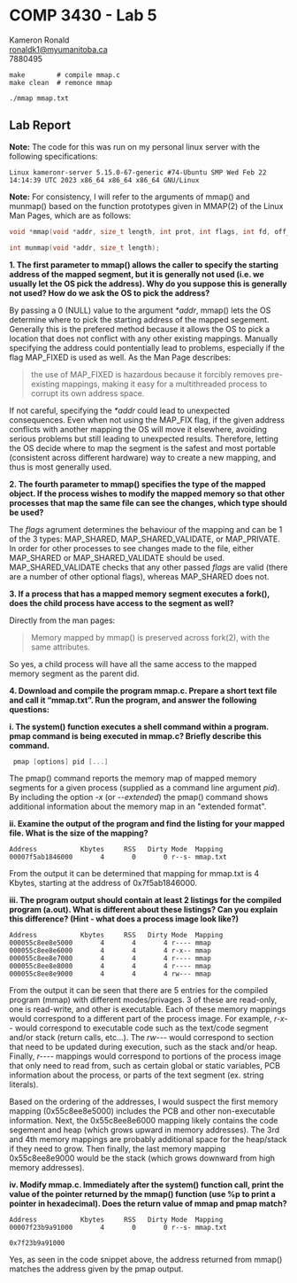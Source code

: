 # COMP 3430 - Lab 5

Kameron Ronald  
ronaldk1@myumanitoba.ca  
7880495  

```shell
make        # compile mmap.c
make clean  # remonce mmap

./mmap mmap.txt
```

## Lab Report

**Note:** The code for this was run on my personal linux server with the following specifications:

```
Linux kameronr-server 5.15.0-67-generic #74-Ubuntu SMP Wed Feb 22 14:14:39 UTC 2023 x86_64 x86_64 x86_64 GNU/Linux
```

**Note:** For consistency, I will refer to the arguments of mmap() and munmap() based on the function prototypes given in MMAP(2) of the Linux Man Pages, which are as follows:

```c
void *mmap(void *addr, size_t length, int prot, int flags, int fd, off_t offset);

int munmap(void *addr, size_t length);
```

**1. The first parameter to mmap() allows the caller to specify the starting address of the mapped segment, but it is generally not used (i.e. we usually let the OS pick the address). Why do you suppose this is generally not used? How do we ask the OS to pick the address?**

By passing a 0 (NULL) value to the argument _*addr_, mmap() lets the OS determine where to pick the starting address of the mapped segement. Generally this is the prefered method because it allows the OS to pick a location that does not conflict with any other existing mappings. Manually specifying the address could pontentially lead to problems, especially if the flag MAP_FIXED is used as well. As the Man Page describes:

> the use of MAP_FIXED is hazardous because it forcibly removes pre-existing mappings, making it easy for a multithreaded process to corrupt its own address space.

If not careful, specifying the _*addr_ could lead to unexpected consequences. Even when not using the MAP_FIX flag, if the given address conflicts with another mapping the OS will move it elsewhere, avoiding serious problems but still leading to unexpected results. Therefore,  letting the OS decide where to map the segment is the safest and most portable (consistent across different hardware) way to create a new mapping, and thus is most generally used.

**2. The fourth parameter to mmap() specifies the type of the mapped object. If the process wishes to modify the mapped memory so that other processes that map the same file can see the changes, which type should be used?**

The _flags_ agrument determines the behaviour of the mapping and can be 1 of the 3 types: MAP_SHARED, MAP_SHARED_VALIDATE, or MAP_PRIVATE. In order for other processes to see changes made to the file, either MAP_SHARED or MAP_SHARED_VALIDATE should be used. MAP_SHARED_VALIDATE checks that any other passed _flags_ are valid (there are a number of other optional flags), whereas MAP_SHARED does not.

**3. If a process that has a mapped memory segment executes a fork(), does the child process have access to the segment as well?**

Directly from the man pages:

> Memory mapped by mmap() is preserved across fork(2), with the same attributes.

So yes, a child process will have all the same access to the mapped memory segment as the parent did.

**4. Download and compile the program mmap.c. Prepare a short text file and call it “mmap.txt”. Run the program, and answer the following questions:**

**i. The system() function executes a shell command within a program. pmap command is being executed in mmap.c? Briefly describe this command.**

```c
 pmap [options] pid [...]
 ```

The pmap() command reports the memory map of mapped memory segments for a given process (supplied as a command line argument _pid_). By including the option _-x_ (or _--extended_) the pmap() command shows additional information about the memory map in an "extended format".

**ii. Examine the output of the program and find the listing for your mapped file. What is the size of the mapping?**

```
Address           Kbytes     RSS   Dirty Mode  Mapping
00007f5ab1846000       4       0       0 r--s- mmap.txt
```

From the output it can be determined that mapping for mmap.txt is 4 Kbytes, starting at the address of 0x7f5ab1846000.


**iii. The program output should contain at least 2 listings for the compiled program (a.out). What is different about these listings? Can you explain this difference? (Hint - what does a process image look like?)**

```
Address           Kbytes     RSS   Dirty Mode  Mapping
000055c8ee8e5000       4       4       4 r---- mmap
000055c8ee8e6000       4       4       4 r-x-- mmap
000055c8ee8e7000       4       4       4 r---- mmap
000055c8ee8e8000       4       4       4 r---- mmap
000055c8ee8e9000       4       4       4 rw--- mmap
```

From the output it can be seen that there are 5 entries for the compiled program (mmap) with different modes/privages. 3 of these are read-only, one is read-write, and other is executable. Each of these memory mappings would correspond to a different part of the process image. For example, _r-x--_ would correspond to executable code such as the text/code segment and/or stack (return calls, etc...). The _rw---_ would correspond to section that need to be updated during execution, such as the stack and/or heap. Finally, _r----_ mappings would correspond to portions of the process image that only need to read from, such as certain global or static variables, PCB information about the process, or parts of the text segment (ex. string literals).

Based on the ordering of the addresses, I would suspect the first memory mapping (0x55c8ee8e5000) includes the PCB and other non-executable information. Next, the 0x55c8ee8e6000 mapping likely contains the code segement and heap (which grows upward in memory addresses). The 3rd and 4th memory mappings are probably additional space for the heap/stack if they need to grow. Then finally, the last memory mapping 0x55c8ee8e9000 would be the stack (which grows downward from high memory addresses).

**iv. Modify mmap.c. Immediately after the system() function call, print the value of the pointer returned by the mmap() function (use %p to print a pointer in hexadecimal). Does the return value of mmap and pmap match?**

```
Address           Kbytes     RSS   Dirty Mode  Mapping
00007f23b9a91000       4       0       0 r--s- mmap.txt

0x7f23b9a91000
```

Yes, as seen in the code snippet above, the address returned from mmap() matches the address given by the pmap output.
